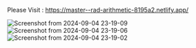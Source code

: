 Please Visit : https://master--rad-arithmetic-8195a2.netlify.app/

![Screenshot from 2024-09-04 23-19-09](https://github.com/user-attachments/assets/80400ddc-c107-4961-ac2d-e0f98f507f12)
![Screenshot from 2024-09-04 23-19-06](https://github.com/user-attachments/assets/5028775f-ec6d-4c2a-90af-5a513e8aa51c)
![Screenshot from 2024-09-04 23-19-02](https://github.com/user-attachments/assets/cdd182ae-8562-481a-a1c8-ea3e3e213a36)
